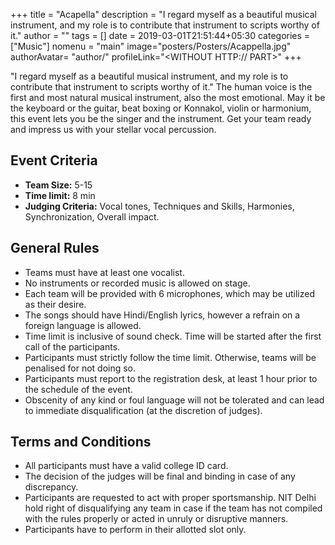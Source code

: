 +++
title = "Acapella"
description = "I regard myself as a beautiful musical instrument, and my role is to contribute that instrument to scripts worthy of it."
author = ""
tags = []
date = 2019-03-01T21:51:44+05:30
categories = ["Music"]
nomenu = "main"
image="posters/Posters/Acappella.jpg"
authorAvatar= "author/<YOUR AVATAR>"
profileLink="<WITHOUT HTTP:// PART>"
+++

"I regard myself as a beautiful musical instrument, and my role is to contribute that instrument to scripts worthy of it." The human voice is the first and most natural musical instrument, also the most emotional. May it be the keyboard or the guitar, beat boxing or Konnakol, violin or harmonium, this event lets you be the singer and the instrument. Get your team ready and impress us with your stellar vocal percussion.

## Event Criteria

- **Team Size:** 5-15
- **Time limit:** 8 min
- **Judging Criteria:** Vocal tones, Techniques and Skills, Harmonies, Synchronization, Overall impact.

## General Rules

-   Teams must have at least one vocalist.
-   No instruments or recorded music is allowed on stage.
-	Each team will be provided with 6 microphones, which may be utilized as their desire.	
-   The songs should have Hindi/English lyrics, however a refrain on a foreign language is allowed.
-	Time limit is inclusive of sound check. Time will be started after the first call of the participants.
-   Participants must strictly follow the time limit. Otherwise, teams will be penalised for not doing so.
-	Participants must report to the registration desk, at least 1 hour prior to the schedule of the event.
-   Obscenity of any kind or foul language will not be tolerated and can lead to immediate disqualification (at the discretion of judges).

## Terms and Conditions

-   All participants must have a valid college ID card.
-   The decision of the judges will be final and binding in case of any discrepancy.
-   Participants are requested to act with proper sportsmanship. NIT Delhi hold right of disqualifying any team in case if the team has not compiled with the rules properly or acted in unruly or disruptive manners.
-   Participants have to perform in their allotted slot only.


